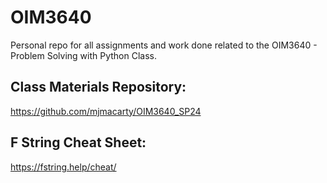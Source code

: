# OIM3640
Personal repo for all assignments and work done related to the OIM3640 - Problem Solving with Python Class.

## Class Materials Repository:
https://github.com/mjmacarty/OIM3640_SP24

## F String Cheat Sheet:
https://fstring.help/cheat/

